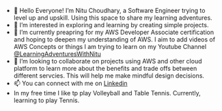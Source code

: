 - 👋 Hello Everyone! I’m Nitu Choudhary, a Software Engineer trying to level up and upskill. Using this space to share my learning adventures.
- 👀 I’m interested in exploring and learning by creating simple projects.
- 🌱 I’m currently preapring for my AWS Developer Associate certification and hoping to deepen my understanding of AWS. I aim to add videos of AWS Concepts or things I am trying to learn on my Youtube Channel [@LearningAdventuresWithNitu](https://youtube.com/@LearningAdventuresWithNitu)
- 💞️ I’m looking to collaborate on projects using AWS and other cloud platform to learn more about the benefits and trade offs between different servcies. This will help me make mindful design decisions.
- 📫 You can connect with me on [Linkedin](https://www.lindein.com/in/nitu-choudhary)
- In my free time I like tp play Volleyball and Table Tennis. Currently, learning to play Tennis.

<!---
LearningAdventuresWithNitu/LearningAdventuresWithNitu is a ✨ special ✨ repository because its `README.md` (this file) appears on your GitHub profile.
You can click the Preview link to take a look at your changes.
--->
